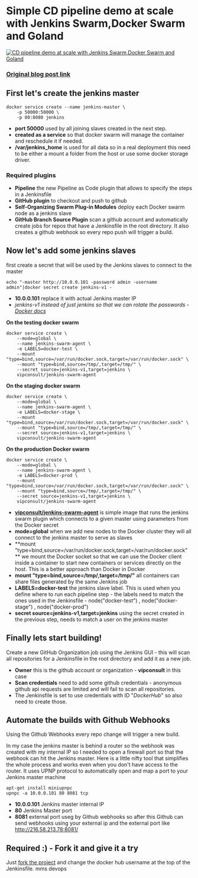 # Simple CD pipeline demo at scale with Jenkins Swarm,Docker Swarm and Goland


[![CD pipeline demo at scale with Jenkins Swarm,Docker Swarm and Goland](https://img.youtube.com/vi/USxRrMWzK1s/0.jpg)](https://youtu.be/USxRrMWzK1s "The video is a step by step tutorial for a simple Golang application and how to create a continuous delivery pipeline using  Jenkins Swarm ,Docker swarm, Docker Secrets")

### [Original blog post link](https://www.vip-consult.solutions/post/easy-docker-swarm-jenkins-continuous-deployment-at-scale#content)

## First let's create the jenkins master

	docker service create --name jenkins-master \
		-p 50000:50000 \
		-p 80:8080 jenkins

* **port 50000** used by all joining slaves created in the next step.
* **created as a service** so that docker swarm will manage the container and reschedule it if needed. 
* **/var/jenkins_home** is used for all data so in a real deployment this need to be either a mount a folder from the host or use some docker storage driver. 


### Required plugins
* **Pipeline** the new Pipeline as Code plugin that allows to specify the steps in a Jenkinsfile
* **GitHub plugin** to checkout and push to github
* **Self-Organizing Swarm Plug-in Modules** deploy each Docker swarm node as a jenkins slave
* **GitHub Branch Source Plugin** scan a github account and automatically create jobs for repos that have a Jenkinsfile in the root directory. It also creates a github webhook so every repo push will trigger a build.


## Now let's add some jenkins slaves

first create a secret that will be used by the Jenkins slaves to connect to the master
	
	echo "-master http://10.0.0.101 -password admin -username admin"|docker secret create jenkins-v1 -
* **10.0.0.101** replace it with actual Jenkins master IP
* *jenkins-v1 instead of just jenkins so that we can rotate the passwords - [Docker docs](https://docs.docker.com/engine/swarm/secrets/#example-rotate-a-secret)*


**On the testing docker swarm**

	docker service create \
		--mode=global \
		--name jenkins-swarm-agent \
		-e LABELS=docker-test \
		--mount "type=bind,source=/var/run/docker.sock,target=/var/run/docker.sock" \
		--mount "type=bind,source=/tmp/,target=/tmp/" \
		--secret source=jenkins-v1,target=jenkins \
		vipconsult/jenkins-swarm-agent

**On the staging docker swarm**

	docker service create \
		--mode=global \
		--name jenkins-swarm-agent \
		-e LABELS=docker-stage \
		--mount "type=bind,source=/var/run/docker.sock,target=/var/run/docker.sock" \
		--mount "type=bind,source=/tmp/,target=/tmp/" \
		--secret source=jenkins-v1,target=jenkins \
		vipconsult/jenkins-swarm-agent
	
**On the production Docker swarm**

	docker service create \
		--mode=global \
		--name jenkins-swarm-agent \
		-e LABELS=docker-prod \
		--mount "type=bind,source=/var/run/docker.sock,target=/var/run/docker.sock" \
		--mount "type=bind,source=/tmp/,target=/tmp/" \
		--secret source=jenkins-v1,target=jenkins \
		vipconsult/jenkins-swarm-agent
	
* **[vipconsult/jenkins-swarm-agent](https://hub.docker.com/r/vipconsult/jenkins-swarm-agent)**  is simple image that runs the jenkins swarm plugin which connects to a given master using parameters from  the Docker secret 
* **mode=global** when we add new nodes to the Docker cluster they will all connect to the jenkins master to serve as slaves
* **mount "type=bind,source=/var/run/docker.sock,target=/var/run/docker.sock" ** we mount the Docker socket so that we can use the Docker client inside a container to start new containers or services directly on the host. This is a better approach than Docker in Docker
* **mount "type=bind,source=/tmp/,target=/tmp/"**  all containers can share files generated by the same Jenkins job
* **LABELS=docker-test**  the jenkins slave label. This is used when you define where to run each pipeline step - the labels need to match the ones used in the Jenkinsfile - node("docker-test") , node("docker-stage") , node("docker-prod")
* **secret source=jenkins-v1,target=jenkins** using the secret created in the previous step, needs to match a user on the jenkins master


## Finally lets start building!
Create a new GitHub Organization job using the Jenkins GUI - this will scan all repositories for a Jenkinsfile in the root directory and add it as a new job.
* **Owner** this is the github account or organization - **vipconsult** in this case
* **Scan credentials** need to add some github credentials - anonymous github api requests are limited and will fail to scan all repositories.
* The Jenkinsfile is set to use credentials with ID "*DockerHub*" so also need to create those.


## Automate the builds with Github Webhooks
Using the Github Webhooks every repo change will trigger a new build.

In my case the jenkins master is behind a router so the webhook was created with my internal IP so I needed to open a firewall port so that the webhook can hit the Jenkins master. 
Here is a little nifty tool that simplifies the whole process and works even when you don't have access to the router.
It uses UPNP protocol to automatically open and map a port to your Jenkins master machine
	
	apt-get install miniupnpc
	upnpc -a 10.0.0.101 80 8081 tcp
* **10.0.0.101** Jenkins master internal IP
* **80** Jenkins Master port
* **8081** external port useg by Github webhooks
so after this Github can send webhooks using your external ip and the external port like http://216.58.213.78:8081/


## Required :) - Fork it and give it a try
Just [fork the project](https://github.com/krasi-georgiev/cd-demo) and change the docker hub username at the top of the Jenkinsfile.
mms devops
